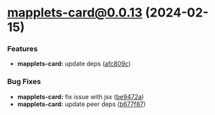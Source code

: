 # mapplets-card@0.0.13 (2024-02-15)

### Features

* **mapplets-card:** update deps ([afc809c](https://github.com/mapplesorg/mapplets/commit/afc809cecc44ce8e32edfd4e0ee9ccda0bdd2f8d))


### Bug Fixes

* **mapplets-card:** fix issue with jsx ([be9472a](https://github.com/mapplesorg/mapplets/commit/be9472a5e4dc8f3a8c2929d47b06755c259471df))
* **mapplets-card:** update peer deps ([b677f87](https://github.com/mapplesorg/mapplets/commit/b677f876208e0e0b0b2dc46c911b1cbdd3ec1978))


